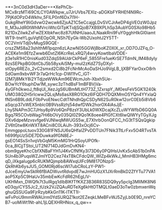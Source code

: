 =*=3nC0d3dH3aDer==*XePhCb-MCx8rzMTi69CtLCY0AWkpw_u7JrUVbs7EXlz-aDGKbFYRHEf4N9Rc-7PjKdOPzO4Wkhv_5FILP0nf6Dx7l1H-GukgRheY9liGdvwO2wcwk6ZjsAZ1C5eCcajgLDvSVCJrAeDP4gVEOzW0Jpztt_M3uJdR0tWhMVrciWtcGlTpKTidjSQjoB7XB9XPLhSp3AubYG0SXo98Hb5R21DxZiIwkZxFwZEXIbkfwc8z87UtNHUaaoJLNaakRni9FuY0gghHIkGl0iamtWT9-tneYLguVqfiEOpOR_NSh7EyGk-Wb2UxohtJ2Y5TT-0C2VmVTdj0vMugS9GQE-crszZMS8a23shIthMI1pqzn6zLAzwN05GGWjBboKZ0XlX_xr_OD7OJZFq_O-ACEKe1m9EfzZwwb6DxtZl6KcrReLxRQ7j4wvyKowtIbaVDDE-jt3e1sR1HC0nisKud03ZdqS9AUdrCkP6eF_5855Fre1ueKrSE7TdmN_IM48dyIy8zsSEPkpBG0btCbJ5b58yxAiSMy-muI2zKdZ7SyDXyI-stOpy6REZo_2vC2smxd2Ci8b2FcNnMcAoDaSHJo9VgLB_IjXBFYarOxxO8rhSdOam9xbvWF3r7aQrHc1cp-DWl1fvC_iGT-l2M7j8MkY8i2YTdjzeWWkAm96EWcmJoh-Xbxh5Ue-BOwYcY6tuphDw1M_sywc3zThdBsF1mBFBVjVa-4yGFh0kwoJ_ft8qUl_XezJgS6UBmMLtH773Z_1ZxrspY_iM0esFeV5GK1l240kUMO38Q2H5rIcww2QLsjMs6asX8RO1Okz6lFQDH7DQXMmOSYQn4YYxIaQfNSn6B9LddLF0bPvoENwcCdtTNhdhQpCSDyN62SuR0kw12orC0Eb5i8Vb6aSqcp37xWEX5nblc0B9VssRzhj54dwfDWk2horOX4iAsJjE-LhySNAPm3C7JHsy8p9Vo6QnP8zsY3UbLk0WXDcajXcZLuWYWfbD6GQ0ABgq7R5COvbWag7Hi6bOVy035Ql0Z9Qo1K8oee4PlGfCXt6lwQIWYyTGyXJgGXv6dpeMzvsvfge6VJNlwqMWUGS5w_E7XhrbOonQFCC_hG3tTSQsQgkipZV6tGtw8KnWXT8ACni8C0LAiJh-393xOcj6Cv-EmmgppoLtuov330G81FNSJU6sQHfaIZPvDDTUn7FNik3TtLrFxv5O4RTvsTAh699fpUz5iDE7DDuwka9fGN8EJ-gsEO14SsSn1vqVbGqM5KmMG1HrQSoyUPOfk-0ca_8lCjjTStoi_UT2NI714DJdGmDvKN4-obm9gyeKhcCbfXNBaFYH1J4KvCfNfKy3I73D6y0PQIHsUvKx5cAb51b0nPA5Un4b3PuqsWZJmlYD2Cez74xTBkCFdcQW_WlZp4kWkJ_MmHB3HMg6mcqD_iXkgalugp6cRUKMQjmpb8AWxqUlFc9M817ONzpS-QkRhKb6ysJU5_GOM0Rjd6scWI7ubCRoLzY-PW1-dJceEmyUwSkIR6fBiADWuvtRdvpdE7wJmHUGzX1JXrRmBkD2ZfYTu77VA1aoP5Xp5C9HaUv35mbEwKcFdR62hEgLlV-UKHMxn_DWQfk7t3ulRgq1dIbBlKfTfKXZ3B36R83SDQ9yy5pcIg3MIIMK8N6eD3qyiCYS5Jc2_tUzk2VJZQAuRDTeXg6kHtOTMQLt0aeD3oTw0zbmxenWqghuQSSUGa9FjrRzybKkGn11K-lTKT1I-wFvPoU9mmRWAUrm0YdSURQZ1kot2EZeqkLMeBFvWJ5ZyjLb0E9D_nreYCB7-uoMiWt1Nt-ahL1jLQEXHRHNox_q_qw==